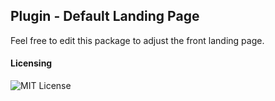 ## Plugin - Default Landing Page 

Feel free to edit this package to adjust the front landing page.

#### Licensing  

![MIT License](https://img.shields.io/badge/license-MIT-blue.svg)



